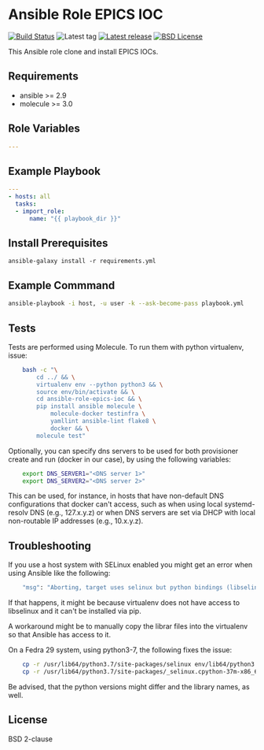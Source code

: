Ansible Role EPICS IOC
=========================

[![Build Status](https://travis-ci.org/lerwys/ansible-role-epics-ioc.svg)](https://travis-ci.org/lerwys/ansible-role-epics-ioc)
![Latest tag](https://img.shields.io/github/tag/lerwys/ansible-role-epics-ioc.svg?style=flat)
[![Latest release](https://img.shields.io/github/release/lerwys/ansible-role-epics-ioc.svg?style=flat)](https://github.com/lerwys/ansible-role-epics-ioc/releases)
[![BSD License](https://img.shields.io/github/license/lerwys/ansible-role-epics-ioc.svg?style=flat)](LICENSE)

This Ansible role clone and install EPICS IOCs.

## Requirements

- ansible >= 2.9
- molecule >= 3.0

## Role Variables

```yaml
---

```

## Example Playbook

```yaml
---
- hosts: all
  tasks:
  - import_role:
      name: "{{ playbook_dir }}"
```

## Install Prerequisites

```
ansible-galaxy install -r requirements.yml
```

## Example Commmand

```bash
ansible-playbook -i host, -u user -k --ask-become-pass playbook.yml
```

## Tests

Tests are performed using Molecule. To run them with python virtualenv, issue:

```bash
    bash -c "\
        cd ../ && \
        virtualenv env --python python3 && \
        source env/bin/activate && \
        cd ansible-role-epics-ioc && \
        pip install ansible molecule \
            molecule-docker testinfra \
            yamllint ansible-lint flake8 \
            docker && \
        molecule test"
```

Optionally, you can specify dns servers to be used for both
provisioner create and run (docker in our case), by using
the following variables:


```bash
    export DNS_SERVER1="<DNS server 1>"
    export DNS_SERVER2="<DNS server 2>"
```

This can be used, for instance, in hosts that have non-default
DNS configurations that docker can't access, such as when
using local systemd-resolv DNS (e.g., 127.x.y.z) or when DNS
servers are set via DHCP with local non-routable IP addresses
(e.g., 10.x.y.z).

## Troubleshooting

If you use a host system with SELinux enabled you might get an error when using
Ansible like the following:

```bash
    "msg": "Aborting, target uses selinux but python bindings (libselinux-python) aren't installed!"
```

If that happens, it might be because virtualenv does not have access to libselinux
and it can't be installed via pip.

A workaround might be to manually copy the librar files into the virtualenv
so that Ansible has access to it.

On a Fedra 29 system, using python3-7, the following fixes the issue:

```bash
    cp -r /usr/lib64/python3.7/site-packages/selinux env/lib64/python3.7/site-packages/
    cp -r /usr/lib64/python3.7/site-packages/_selinux.cpython-37m-x86_64-linux-gnu.so env/lib64/python3.7/site-packages/
```

Be advised, that the python versions might differ and the library names, as well.

## License

BSD 2-clause

